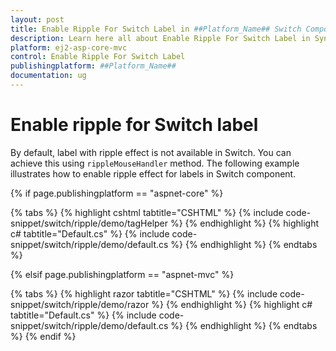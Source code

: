 ```yaml
---
layout: post
title: Enable Ripple For Switch Label in ##Platform_Name## Switch Component
description: Learn here all about Enable Ripple For Switch Label in Syncfusion ##Platform_Name## Switch component of Syncfusion Essential JS 2 and more.
platform: ej2-asp-core-mvc
control: Enable Ripple For Switch Label
publishingplatform: ##Platform_Name##
documentation: ug
---
```



# Enable ripple for Switch label

By default, label with ripple effect is not available in Switch. You can achieve this using `rippleMouseHandler` method. The following example illustrates how to enable ripple effect for labels in Switch component.

{% if page.publishingplatform == "aspnet-core" %}

{% tabs %}
{% highlight cshtml tabtitle="CSHTML" %}
{% include code-snippet/switch/ripple/demo/tagHelper %}
{% endhighlight %}
{% highlight c# tabtitle="Default.cs" %}
{% include code-snippet/switch/ripple/demo/default.cs %}
{% endhighlight %}
{% endtabs %}

{% elsif page.publishingplatform == "aspnet-mvc" %}

{% tabs %}
{% highlight razor tabtitle="CSHTML" %}
{% include code-snippet/switch/ripple/demo/razor %}
{% endhighlight %}
{% highlight c# tabtitle="Default.cs" %}
{% include code-snippet/switch/ripple/demo/default.cs %}
{% endhighlight %}
{% endtabs %}
{% endif %}

